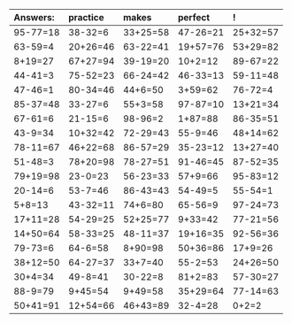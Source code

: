 | Answers: | practice | makes | perfect | ! |
| :--- | :--- | :--- | :--- | :--- |
| 95-77=18 | 38-32=6 | 33+25=58 | 47-26=21 | 25+32=57 | 
| 63-59=4 | 20+26=46 | 63-22=41 | 19+57=76 | 53+29=82 | 
| 8+19=27 | 67+27=94 | 39-19=20 | 10+2=12 | 89-67=22 | 
| 44-41=3 | 75-52=23 | 66-24=42 | 46-33=13 | 59-11=48 | 
| 47-46=1 | 80-34=46 | 44+6=50 | 3+59=62 | 76-72=4 | 
| 85-37=48 | 33-27=6 | 55+3=58 | 97-87=10 | 13+21=34 | 
| 67-61=6 | 21-15=6 | 98-96=2 | 1+87=88 | 86-35=51 | 
| 43-9=34 | 10+32=42 | 72-29=43 | 55-9=46 | 48+14=62 | 
| 78-11=67 | 46+22=68 | 86-57=29 | 35-23=12 | 13+27=40 | 
| 51-48=3 | 78+20=98 | 78-27=51 | 91-46=45 | 87-52=35 | 
| 79+19=98 | 23-0=23 | 56-23=33 | 57+9=66 | 95-83=12 | 
| 20-14=6 | 53-7=46 | 86-43=43 | 54-49=5 | 55-54=1 | 
| 5+8=13 | 43-32=11 | 74+6=80 | 65-56=9 | 97-24=73 | 
| 17+11=28 | 54-29=25 | 52+25=77 | 9+33=42 | 77-21=56 | 
| 14+50=64 | 58-33=25 | 48-11=37 | 19+16=35 | 92-56=36 | 
| 79-73=6 | 64-6=58 | 8+90=98 | 50+36=86 | 17+9=26 | 
| 38+12=50 | 64-27=37 | 33+7=40 | 55-2=53 | 24+26=50 | 
| 30+4=34 | 49-8=41 | 30-22=8 | 81+2=83 | 57-30=27 | 
| 88-9=79 | 9+45=54 | 9+49=58 | 35+29=64 | 77-14=63 | 
| 50+41=91 | 12+54=66 | 46+43=89 | 32-4=28 | 0+2=2 | 
